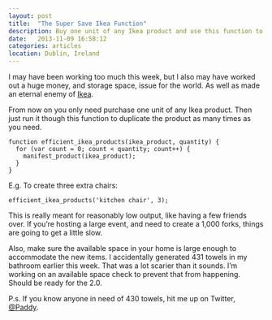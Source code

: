 ```yaml
---
layout: post
title:  "The Super Save Ikea Function"
description: Buy one unit of any Ikea product and use this function to create as many as you require.
date:   2013-11-09 16:58:12
categories: articles
location: Dublin, Ireland
---
```


I may have been working too much this week, but I also may have worked out a huge money, and storage space, issue for the world. As well as made an eternal enemy of [Ikea](http://ikea.com).

From now on you only need purchase one unit of any Ikea product. Then just run it though this function to duplicate the product as many times as you need.

    function efficient_ikea_products(ikea_product, quantity) {
      for (var count = 0; count < quantity; count++) {
        manifest_product(ikea_product);
      }
    }
    
E.g. To create three extra chairs:
    
    efficient_ikea_products('kitchen chair', 3);

This is really meant for reasonably low output, like having a few friends over. If you’re hosting a large event, and need to create a 1,000 forks, things are going to get a little slow.

Also, make sure the available space in your home is large enough to accommodate the new items. I accidentally generated 431 towels in my bathroom earlier this week. That was a lot scarier than it sounds. I’m working on an available space check to prevent that from happening. Should be ready for the 2.0.

P.s. If you know anyone in need of 430 towels, hit me up on Twitter, [@Paddy](https://twitter.com/paddy).